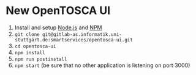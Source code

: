 # New OpenTOSCA UI

1. Install and setup [Node.js](https://nodejs.org/en/) and [NPM](https://www.npmjs.com)
2. `git clone git@gitlab-as.informatik.uni-stuttgart.de:smartservices/opentosca-ui.git`
3. `cd opentosca-ui`
3. `npm install`
4. `npm run postinstall`
5. `npm start` (be sure that no other application is listening on port 3000)